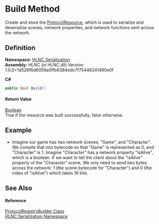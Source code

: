 # Build Method


Create and store the <a href="T_HLNC_Serialization_ProtocolResource">ProtocolResource</a>, which is used to serialize and deserialize scenes, network properties, and network functions sent across the network.



## Definition
**Namespace:** <a href="N_HLNC_Serialization">HLNC.Serialization</a>  
**Assembly:** HLNC (in HLNC.dll) Version: 1.0.0+1d526f6d6059a0ffb6384edc7f75446241490e0f

**C#**
``` C#
public bool Build()
```



#### Return Value
<a href="https://learn.microsoft.com/dotnet/api/system.boolean" target="_blank" rel="noopener noreferrer">Boolean</a>  
True if the resource was built successfully, false otherwise.

## Example
<ul><li>Imagine our game has two network scenes, "Game", and "Character". We compile that into bytecode so that "Game" is represented as 0, and "Character" is 1. Imagine "Character" has a network property "isAlive", which is a boolean. If we want to tell the client about the "isAlive" property of the "Character" scene, We only need to send two bytes across the network: 1 (the scene bytecode for "Character") and 0 (the index of "isAlive") which takes 16 bits.</li></ul>



## See Also


#### Reference
<a href="T_HLNC_Serialization_ProtocolRegistryBuilder">ProtocolRegistryBuilder Class</a>  
<a href="N_HLNC_Serialization">HLNC.Serialization Namespace</a>  
